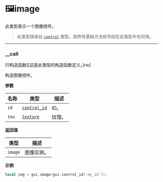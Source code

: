 # 🖼️image

此类型表示一个图像控件。

> 此类型继承自 [`control`](/api/gui/control "此类型表示一个抽象的GUI控件。") 类型。其所有基础方法和字段在此类型中也可用。

_________________

### __call

[![构造函数][这是此类型的构造函数定义。]rw]

构造图像控件。

**参数**

| 名称 | 类型 | 描述 |
| ---- | ---- | ----------- |
| `id` | [`control_id`](/api/gui/common-types/control-id "此类型表示一个控件ID。") | ID。 |
| `tex` | [`texture`](/api/draw/managed/texture "此类型表示一个纹理对象。") | 纹理。 |

**返回值**

| 类型 | 描述 |
| ---- | ----------- |
| `image` | 图像实例。 |

**示例**

```lua
local img = gui.image(gui.control_id('my_id'));
```